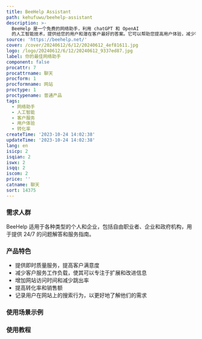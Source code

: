 ```yaml
---
title: BeeHelp Assistant
path: kehufuwu/beehelp-assistant
description: >-
  BeeHelp 是一个免费的网络助手，利用 chatGPT 和 OpenAI
  的人工智能技术，提供给您的用户和潜在客户最好的答案。它可以帮助您提高用户体验，减少客户服务工作负载，并增加转化率和销售额。
source: 'https://beehelp.net/'
cover: /cover/20240612/6/12/20240612_4ef81611.jpg
logo: /logo/20240612/6/12/20240612_9337ed87.jpg
label: 你的最佳网络助手
component: false
procattr: 7
procattrname: 聊天
procform: 1
procformname: 网站
proctype: 1
proctypename: 普通产品
tags:
  - 网络助手
  - 人工智能
  - 客户服务
  - 用户体验
  - 转化率
createTime: '2023-10-24 14:02:38'
updateTime: '2023-10-24 14:02:38'
lang: en
isicp: 2
isqian: 2
iswx: 2
isqq: 2
iscom: 2
price: ''
catname: 聊天
sort: 14375
---
```




### 需求人群
BeeHelp 适用于各种类型的个人和企业，包括自由职业者、企业和政府机构，用于提供 24/7 的问题解答和服务指南。

### 产品特色
- 提供即时质量服务，提高客户满意度
- 减少客户服务工作负载，使其可以专注于扩展和改进信息
- 增加网站访问时间和减少跳出率
- 提高转化率和销售额
- 记录用户在网站上的搜索行为，以更好地了解他们的需求

### 使用场景示例


### 使用教程


  
